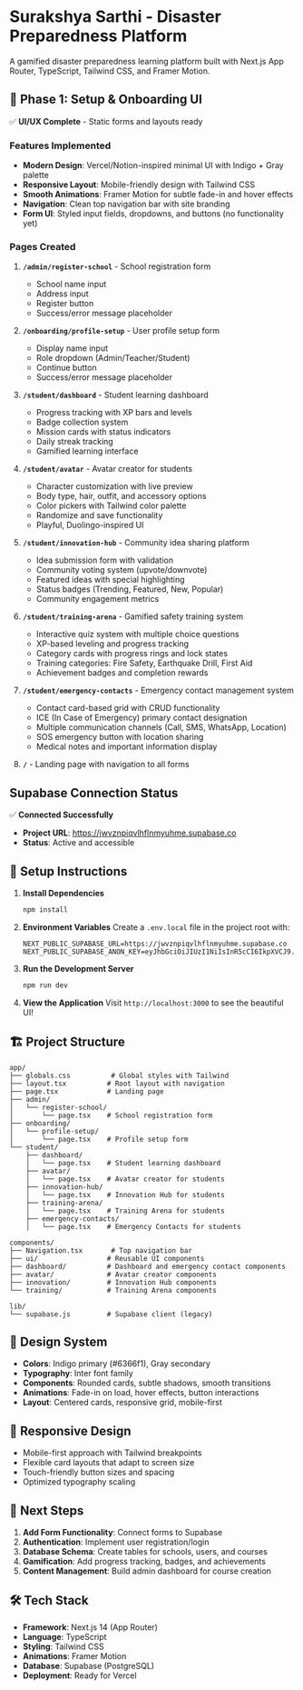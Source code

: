 # Surakshya Sarthi - Disaster Preparedness Platform

A gamified disaster preparedness learning platform built with Next.js App Router, TypeScript, Tailwind CSS, and Framer Motion.

## 🎯 Phase 1: Setup & Onboarding UI

✅ **UI/UX Complete** - Static forms and layouts ready

### Features Implemented

- **Modern Design**: Vercel/Notion-inspired minimal UI with Indigo + Gray palette
- **Responsive Layout**: Mobile-friendly design with Tailwind CSS
- **Smooth Animations**: Framer Motion for subtle fade-in and hover effects
- **Navigation**: Clean top navigation bar with site branding
- **Form UI**: Styled input fields, dropdowns, and buttons (no functionality yet)

### Pages Created

1. **`/admin/register-school`** - School registration form
   - School name input
   - Address input
   - Register button
   - Success/error message placeholder

2. **`/onboarding/profile-setup`** - User profile setup form
   - Display name input
   - Role dropdown (Admin/Teacher/Student)
   - Continue button
   - Success/error message placeholder

3. **`/student/dashboard`** - Student learning dashboard
   - Progress tracking with XP bars and levels
   - Badge collection system
   - Mission cards with status indicators
   - Daily streak tracking
   - Gamified learning interface

4. **`/student/avatar`** - Avatar creator for students
   - Character customization with live preview
   - Body type, hair, outfit, and accessory options
   - Color pickers with Tailwind color palette
   - Randomize and save functionality
   - Playful, Duolingo-inspired UI

5. **`/student/innovation-hub`** - Community idea sharing platform
   - Idea submission form with validation
   - Community voting system (upvote/downvote)
   - Featured ideas with special highlighting
   - Status badges (Trending, Featured, New, Popular)
   - Community engagement metrics

6. **`/student/training-arena`** - Gamified safety training system
   - Interactive quiz system with multiple choice questions
   - XP-based leveling and progress tracking
   - Category cards with progress rings and lock states
   - Training categories: Fire Safety, Earthquake Drill, First Aid
   - Achievement badges and completion rewards

7. **`/student/emergency-contacts`** - Emergency contact management system
   - Contact card-based grid with CRUD functionality
   - ICE (In Case of Emergency) primary contact designation
   - Multiple communication channels (Call, SMS, WhatsApp, Location)
   - SOS emergency button with location sharing
   - Medical notes and important information display

8. **`/`** - Landing page with navigation to all forms

## Supabase Connection Status

✅ **Connected Successfully**

- **Project URL**: https://jwvznpiqvlhflnmyuhme.supabase.co
- **Status**: Active and accessible

## 🚀 Setup Instructions

1. **Install Dependencies**
   ```bash
   npm install
   ```

2. **Environment Variables**
   Create a `.env.local` file in the project root with:
   ```
   NEXT_PUBLIC_SUPABASE_URL=https://jwvznpiqvlhflnmyuhme.supabase.co
   NEXT_PUBLIC_SUPABASE_ANON_KEY=eyJhbGciOiJIUzI1NiIsInR5cCI6IkpXVCJ9.eyJpc3MiOiJzdXBhYmFzZSIsInJlZiI6Imp3dnpucGlxdmxoZmxubXl1aG1lIiwicm9sZSI6ImFub24iLCJpYXQiOjE3NTgzNzU2OTAsImV4cCI6MjA3Mzk1MTY5MH0.5VyFFLUqbf2eu6Jj7ArYeDbRXoDEwWYKNy_gdP4T8Qc
   ```

3. **Run the Development Server**
   ```bash
   npm run dev
   ```

4. **View the Application**
   Visit `http://localhost:3000` to see the beautiful UI!

## 🏗️ Project Structure

```
app/
├── globals.css          # Global styles with Tailwind
├── layout.tsx          # Root layout with navigation
├── page.tsx            # Landing page
├── admin/
│   └── register-school/
│       └── page.tsx    # School registration form
├── onboarding/
│   └── profile-setup/
│       └── page.tsx    # Profile setup form
└── student/
    ├── dashboard/
    │   └── page.tsx    # Student learning dashboard
    ├── avatar/
    │   └── page.tsx    # Avatar creator for students
    ├── innovation-hub/
    │   └── page.tsx    # Innovation Hub for students
    ├── training-arena/
    │   └── page.tsx    # Training Arena for students
    ├── emergency-contacts/
    │   └── page.tsx    # Emergency Contacts for students

components/
├── Navigation.tsx       # Top navigation bar
├── ui/                 # Reusable UI components
├── dashboard/          # Dashboard and emergency contact components
├── avatar/             # Avatar creator components
├── innovation/         # Innovation Hub components
└── training/           # Training Arena components

lib/
└── supabase.js         # Supabase client (legacy)
```

## 🎨 Design System

- **Colors**: Indigo primary (#6366f1), Gray secondary
- **Typography**: Inter font family
- **Components**: Rounded cards, subtle shadows, smooth transitions
- **Animations**: Fade-in on load, hover effects, button interactions
- **Layout**: Centered cards, responsive grid, mobile-first

## 📱 Responsive Design

- Mobile-first approach with Tailwind breakpoints
- Flexible card layouts that adapt to screen size
- Touch-friendly button sizes and spacing
- Optimized typography scaling

## 🔄 Next Steps

1. **Add Form Functionality**: Connect forms to Supabase
2. **Authentication**: Implement user registration/login
3. **Database Schema**: Create tables for schools, users, and courses
4. **Gamification**: Add progress tracking, badges, and achievements
5. **Content Management**: Build admin dashboard for course creation

## 🛠️ Tech Stack

- **Framework**: Next.js 14 (App Router)
- **Language**: TypeScript
- **Styling**: Tailwind CSS
- **Animations**: Framer Motion
- **Database**: Supabase (PostgreSQL)
- **Deployment**: Ready for Vercel
